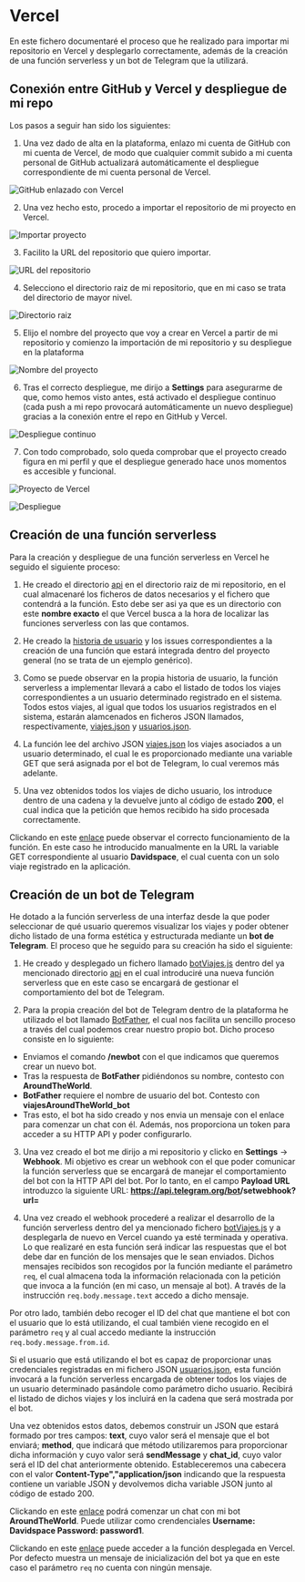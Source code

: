 # Vercel

En este fichero documentaré el proceso que he realizado para importar mi repositorio en Vercel y desplegarlo correctamente, además de la creación de una función serverless y un bot de Telegram que la utilizará.

## Conexión entre GitHub y Vercel y despliegue de mi repo

Los pasos a seguir han sido los siguientes:

1. Una vez dado de alta en la plataforma, enlazo mi cuenta de GitHub con mi cuenta de Vercel, de modo que cualquier commit subido a mi cuenta personal de GitHub actualizará automáticamente el despliegue correspondiente de mi cuenta personal de Vercel.

![GitHub enlazado con Vercel](https://github.com/Davidspace/AroundTheWorld/blob/master/docs/imagenes/vercel0.png)

2. Una vez hecho esto, procedo a importar el repositorio de mi proyecto en Vercel.

![Importar proyecto](https://github.com/Davidspace/AroundTheWorld/blob/master/docs/imagenes/vercel1.png)

3. Facilito la URL del repositorio que quiero importar.

![URL del repositorio](https://github.com/Davidspace/AroundTheWorld/blob/master/docs/imagenes/vercel2.png)

4. Selecciono el directorio raiz de mi repositorio, que en mi caso se trata del directorio de mayor nivel.

![Directorio raiz](https://github.com/Davidspace/AroundTheWorld/blob/master/docs/imagenes/vercel3.png)

5. Elijo el nombre del proyecto que voy a crear en Vercel a partir de mi repositorio y comienzo la importación de mi repositorio y su despliegue en la plataforma

![Nombre del proyecto](https://github.com/Davidspace/AroundTheWorld/blob/master/docs/imagenes/vercel4.png)

6. Tras el correcto despliegue, me dirijo a **Settings** para asegurarme de que, como hemos visto antes, está activado el despliegue continuo (cada push a mi repo provocará automáticamente un nuevo despliegue) gracias a la conexión entre el repo en GitHub y Vercel.

![Despliegue continuo](https://github.com/Davidspace/AroundTheWorld/blob/master/docs/imagenes/vercel5.png)

7. Con todo comprobado, solo queda comprobar que el proyecto creado figura en mi perfil y que el despliegue generado hace unos momentos es accesible y funcional.

![Proyecto de Vercel](https://github.com/Davidspace/AroundTheWorld/blob/master/docs/imagenes/vercel6.png)

![Despliegue](https://github.com/Davidspace/AroundTheWorld/blob/master/docs/imagenes/vercel7.png)

## Creación de una función serverless

Para la creación y despliegue de una función serverless en Vercel he seguido el siguiente proceso:

1. He creado el directorio [api](https://github.com/Davidspace/AroundTheWorld/tree/master/api) en el directorio raiz de mi repositorio, en el cual almacenaré los ficheros de datos necesarios y el fichero que contendrá a la función. Esto debe ser asi ya que es un directorio con este **nombre exacto** el que Vercel busca a la hora de localizar las funciones serverless con las que contamos.

2. He creado la [historia de usuario](https://github.com/Davidspace/AroundTheWorld/issues/127) y los issues correspondientes a la creación de una función que estará integrada dentro del proyecto general (no se trata de un ejemplo genérico).

3. Como se puede observar en la propia historia de usuario, la función serverless a implementar llevará a cabo el listado de todos los viajes correspondientes a un usuario determinado registrado en el sistema. Todos estos viajes, al igual que todos los usuarios registrados en el sistema, estarán alamcenados en ficheros JSON llamados, respectivamente, [viajes.json](https://github.com/Davidspace/AroundTheWorld/blob/master/api/viajes.json) y [usuarios.json](https://github.com/Davidspace/AroundTheWorld/blob/master/api/usuarios.json).

4. La función lee del archivo JSON [viajes.json](https://github.com/Davidspace/AroundTheWorld/blob/master/api/viajes.json) los viajes asociados a un usuario determinado, el cual le es proporcionado mediante una variable GET que será asignada por el bot de Telegram, lo cual veremos más adelante.

5. Una vez obtenidos todos los viajes de dicho usuario, los introduce dentro de una cadena y la devuelve junto al código de estado **200**, el cual indica que la petición que hemos recibido ha sido procesada correctamente.

Clickando en este [enlace](https://around-the-world.davidspace.vercel.app/api/viajesUsuario?username=Davidspace) puede observar el correcto funcionamiento de la función. En este caso he introducido manualmente en la URL la variable GET correspondiente al usuario **Davidspace**, el cual cuenta con un solo viaje registrado en la aplicación.

## Creación de un bot de Telegram

He dotado a la función serverless de una interfaz desde la que poder seleccionar de qué usuario queremos visualizar los viajes y poder obtener dicho listado de una forma estética y estructurada mediante un **bot de Telegram**. El proceso que he seguido para su creación ha sido el siguiente:

1. He creado y desplegado un fichero llamado [botViajes.js](https://github.com/Davidspace/AroundTheWorld/blob/master/api/botViajes.js) dentro del ya mencionado directorio [api](https://github.com/Davidspace/AroundTheWorld/tree/master/api) en el cual introduciré una nueva función serverless que en este caso se encargará de gestionar el comportamiento del bot de Telegram.

2. Para la propia creación del bot de Telegram dentro de la plataforma he utilizado el bot llamado [BotFather](https://telegram.me/BotFather), el cual nos facilita un sencillo proceso a través del cual podemos crear nuestro propio bot. Dicho proceso consiste en lo siguiente:

 - Enviamos el comando **/newbot** con el que indicamos que queremos crear un nuevo bot.
 - Tras la respuesta de **BotFather** pidiéndonos su nombre, contesto con **AroundTheWorld**.
 - **BotFather** requiere el nombre de usuario del bot. Contesto con **viajesAroundTheWorld_bot**
 - Tras esto, el bot ha sido creado y nos envia un mensaje con el enlace para comenzar un chat con él. Además, nos proporciona un token para acceder a su HTTP API y poder configurarlo.

3. Una vez creado el bot me dirijo a mi repositorio y clicko en **Settings** -> **Webhook**. Mi objetivo es crear un webhook con el que poder comunicar la función serverless que se encargará de manejar el comportamiento del bot con la HTTP API del bot. Por lo tanto, en el campo **Payload URL** introduzco la siguiente URL: **https://api.telegram.org/bot<tokenbot>/setwebhook?url=<url-de-la-funcion>**

4. Una vez creado el webhook procederé a realizar el desarrollo de la función serverless dentro del ya mencionado fichero [botViajes.js](https://github.com/Davidspace/AroundTheWorld/blob/master/api/botViajes.js) y a desplegarla de nuevo en Vercel cuando ya esté terminada y operativa. Lo que realizaré en esta función será indicar las respuestas que el bot debe dar en función de los mensajes que le sean enviados. Dichos mensajes recibidos son recogidos por la función mediante el parámetro `req`, el cual almacena toda la información relacionada con la petición que invoca a la función (en mi caso, un mensaje al bot). A través de la instrucción `req.body.message.text` accedo a dicho mensaje.

Por otro lado, también debo recoger el ID del chat que mantiene el bot con el usuario que lo está utilizando, el cual también viene recogido en el parámetro `req` y al cual accedo mediante la instrucción `req.body.message.from.id`.

Si el usuario que está utilizando el bot es capaz de proporcionar unas credenciales registradas en mi fichero JSON [usuarios.json](https://github.com/Davidspace/AroundTheWorld/blob/master/api/usuarios.json), esta función invocará a la función serverless encargada de obtener todos los viajes de un usuario determinado pasándole como parámetro dicho usuario. Recibirá el listado de dichos viajes y los incluirá en la cadena que será mostrada por el bot.

Una vez obtenidos estos datos, debemos construir un JSON que estará formado por tres campos: **text**, cuyo valor será el mensaje que el bot enviará; **method**, que indicará que método utilizaremos para proporcionar dicha información y cuyo valor será **sendMessage** y **chat_id**, cuyo valor será el ID del chat anteriormente obtenido. Estableceremos una cabecera con el valor **Content-Type","application/json** indicando que la respuesta contiene un variable JSON y devolvemos dicha variable JSON junto al código de estado 200.

Clickando en este [enlace](t.me/viajesAroundTheWorld_bot) podrá comenzar un chat con mi bot **AroundTheWorld**. Puede utilizar como crendenciales **Username: Davidspace Password: password1**.

Clickando en este [enlace](https://around-the-world-glnuapbng.vercel.app/api/botViajes) puede acceder a la función desplegada en Vercel. Por defecto muestra un mensaje de inicialización del bot ya que en este caso el parámetro `req` no cuenta con ningún mensaje.


